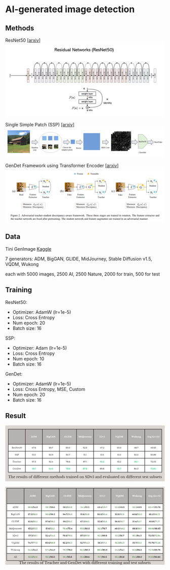 # AI-generated image detection

## Methods

ResNet50 [[arxiv]](https://arxiv.org/abs/1512.03385)
![ResNet50 Model Architecture](./readme_images/resnet50.png)

Single Simple Patch (SSP) [[arxiv]](https://arxiv.org/abs/2402.01123)
![SSP Model Architecture](./readme_images/ssp.png)

GenDet Framework using Transformer Encoder [[arxiv]](https://arxiv.org/abs/2312.08880v1)
![GenDet Framework](./readme_images/gendet.png)

## Data

Tini GenImage [Kaggle](https://www.kaggle.com/datasets/yangsangtai/tiny-genimage)

7 generators: ADM, BigGAN, GLIDE, MidJourney, Stable Diffusion v1.5, VQDM, Wukong

each with 5000 images, 2500 AI, 2500 Nature, 2000 for train, 500 for test

## Training

ResNet50:
- Optimizer: AdamW (lr=1e-5)
- Loss: Cross Entropy
- Num epoch: 20
- Batch size: 16

SSP:
- Optimizer: Adam (lr=1e-5)
- Loss: Cross Entropy
- Num epoch: 10
- Batch size: 16

GenDet:
- Optimizer: AdamW (lr=1e-5)
- Loss: Cross Entropy, MSE, Custom
- Num epoch: 20
- Batch size: 16

## Result

![Result between methods](./readme_images/result1.png)

![Result between teacher and classifier](./readme_images/result2.png)
